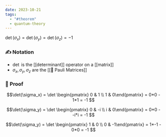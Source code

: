 ```yaml
---
date: 2023-10-21
tags:
  - "#theorem"
  - quantum-theory
---
```


$\det(\sigma_x) = \det(\sigma_y) = \det(\sigma_z) = -1$ 

### ✍️ Notation
- $\det$ is the [[determinant]] operator on a [[matrix]]
- $\sigma_x, \sigma_y, \sigma_z$ are the [[📘 Pauli Matrices]]

### 🧠 Proof
$$\det(\sigma_x) = \det \begin{pmatrix} 0 & 1 \\ 1 & 0\end{pmatrix} = 0*0 - 1*1 = -1 $$

$$\det(\sigma_y) = \det \begin{pmatrix} 0 & -i \\ i & 0\end{pmatrix} = 0*0 - -i*i = -1 $$

$$\det(\sigma_y) = \det \begin{pmatrix} 1 & 0 \\ 0 & -1\end{pmatrix} = 1*-1 - 0*0 = -1 $$